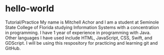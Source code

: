 # hello-world
Tutorial/Practice 
My name is Mitchell Achor and I am a student at Seminole State College of Florida studying Information Systems with a concentration in programming. I have 1 year of experience in programming with Java. Other languages I have used include HTML, JavaScript, CSS, Swift, and GDScript. 
I will be using this respository for practicing and learning git and GitHub.
